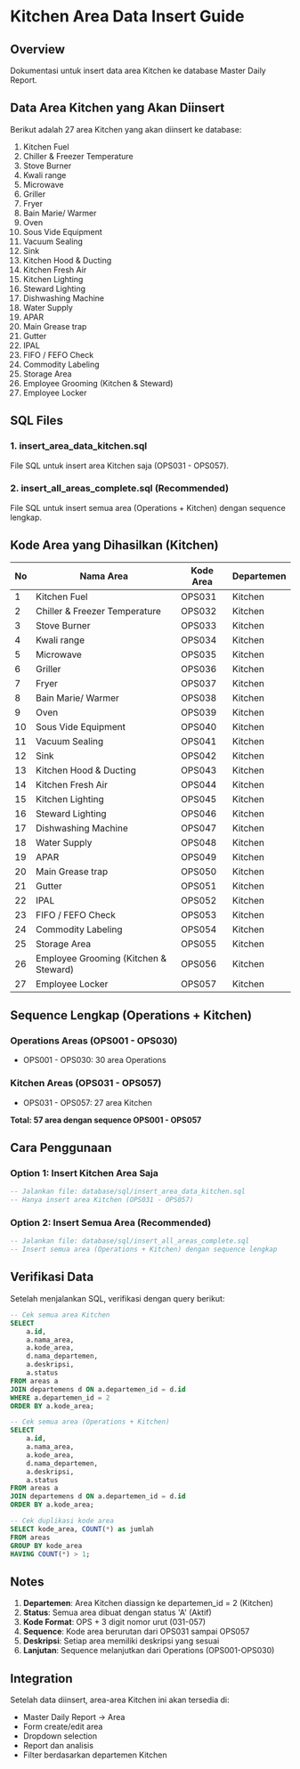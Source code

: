 # Kitchen Area Data Insert Guide

## Overview
Dokumentasi untuk insert data area Kitchen ke database Master Daily Report.

## Data Area Kitchen yang Akan Diinsert

Berikut adalah 27 area Kitchen yang akan diinsert ke database:

1. Kitchen Fuel
2. Chiller & Freezer Temperature
3. Stove Burner
4. Kwali range
5. Microwave
6. Griller
7. Fryer
8. Bain Marie/ Warmer
9. Oven
10. Sous Vide Equipment
11. Vacuum Sealing
12. Sink
13. Kitchen Hood & Ducting
14. Kitchen Fresh Air
15. Kitchen Lighting
16. Steward Lighting
17. Dishwashing Machine
18. Water Supply
19. APAR
20. Main Grease trap
21. Gutter
22. IPAL
23. FIFO / FEFO Check
24. Commodity Labeling
25. Storage Area
26. Employee Grooming (Kitchen & Steward)
27. Employee Locker

## SQL Files

### 1. insert_area_data_kitchen.sql
File SQL untuk insert area Kitchen saja (OPS031 - OPS057).

### 2. insert_all_areas_complete.sql (Recommended)
File SQL untuk insert semua area (Operations + Kitchen) dengan sequence lengkap.

## Kode Area yang Dihasilkan (Kitchen)

| No | Nama Area | Kode Area | Departemen |
|----|-----------|-----------|------------|
| 1 | Kitchen Fuel | OPS031 | Kitchen |
| 2 | Chiller & Freezer Temperature | OPS032 | Kitchen |
| 3 | Stove Burner | OPS033 | Kitchen |
| 4 | Kwali range | OPS034 | Kitchen |
| 5 | Microwave | OPS035 | Kitchen |
| 6 | Griller | OPS036 | Kitchen |
| 7 | Fryer | OPS037 | Kitchen |
| 8 | Bain Marie/ Warmer | OPS038 | Kitchen |
| 9 | Oven | OPS039 | Kitchen |
| 10 | Sous Vide Equipment | OPS040 | Kitchen |
| 11 | Vacuum Sealing | OPS041 | Kitchen |
| 12 | Sink | OPS042 | Kitchen |
| 13 | Kitchen Hood & Ducting | OPS043 | Kitchen |
| 14 | Kitchen Fresh Air | OPS044 | Kitchen |
| 15 | Kitchen Lighting | OPS045 | Kitchen |
| 16 | Steward Lighting | OPS046 | Kitchen |
| 17 | Dishwashing Machine | OPS047 | Kitchen |
| 18 | Water Supply | OPS048 | Kitchen |
| 19 | APAR | OPS049 | Kitchen |
| 20 | Main Grease trap | OPS050 | Kitchen |
| 21 | Gutter | OPS051 | Kitchen |
| 22 | IPAL | OPS052 | Kitchen |
| 23 | FIFO / FEFO Check | OPS053 | Kitchen |
| 24 | Commodity Labeling | OPS054 | Kitchen |
| 25 | Storage Area | OPS055 | Kitchen |
| 26 | Employee Grooming (Kitchen & Steward) | OPS056 | Kitchen |
| 27 | Employee Locker | OPS057 | Kitchen |

## Sequence Lengkap (Operations + Kitchen)

### Operations Areas (OPS001 - OPS030)
- OPS001 - OPS030: 30 area Operations

### Kitchen Areas (OPS031 - OPS057)  
- OPS031 - OPS057: 27 area Kitchen

**Total: 57 area dengan sequence OPS001 - OPS057**

## Cara Penggunaan

### Option 1: Insert Kitchen Area Saja
```sql
-- Jalankan file: database/sql/insert_area_data_kitchen.sql
-- Hanya insert area Kitchen (OPS031 - OPS057)
```

### Option 2: Insert Semua Area (Recommended)
```sql
-- Jalankan file: database/sql/insert_all_areas_complete.sql
-- Insert semua area (Operations + Kitchen) dengan sequence lengkap
```

## Verifikasi Data

Setelah menjalankan SQL, verifikasi dengan query berikut:

```sql
-- Cek semua area Kitchen
SELECT 
    a.id,
    a.nama_area,
    a.kode_area,
    d.nama_departemen,
    a.deskripsi,
    a.status
FROM areas a
JOIN departemens d ON a.departemen_id = d.id
WHERE a.departemen_id = 2
ORDER BY a.kode_area;

-- Cek semua area (Operations + Kitchen)
SELECT 
    a.id,
    a.nama_area,
    a.kode_area,
    d.nama_departemen,
    a.deskripsi,
    a.status
FROM areas a
JOIN departemens d ON a.departemen_id = d.id
ORDER BY a.kode_area;

-- Cek duplikasi kode area
SELECT kode_area, COUNT(*) as jumlah
FROM areas
GROUP BY kode_area
HAVING COUNT(*) > 1;
```

## Notes

1. **Departemen**: Area Kitchen diassign ke departemen_id = 2 (Kitchen)
2. **Status**: Semua area dibuat dengan status 'A' (Aktif)
3. **Kode Format**: OPS + 3 digit nomor urut (031-057)
4. **Sequence**: Kode area berurutan dari OPS031 sampai OPS057
5. **Deskripsi**: Setiap area memiliki deskripsi yang sesuai
6. **Lanjutan**: Sequence melanjutkan dari Operations (OPS001-OPS030)

## Integration

Setelah data diinsert, area-area Kitchen ini akan tersedia di:
- Master Daily Report → Area
- Form create/edit area
- Dropdown selection
- Report dan analisis
- Filter berdasarkan departemen Kitchen
